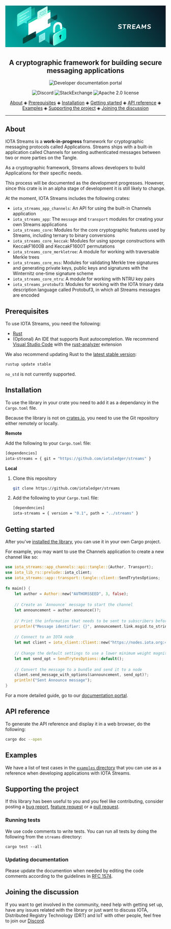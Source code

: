 <h1 align="center">
  <br>
  <a href="https://docs.iota.org/docs/iota-streams/0.1/introduction/overview.md"><img src="streams.png"></a>
</h1>

<h2 align="center">A cryptographic framework for building secure messaging applications</h2>

<p align="center">
    <a href="https://docs.iota.org/docs/iota-streams/0.1/introduction/overview.md" style="text-decoration:none;">
    <img src="https://img.shields.io/badge/Documentation%20portal-blue.svg?style=for-the-badge"
         alt="Developer documentation portal">
      </p>
<p align="center">
	<a href="https://discord.iota.org/" style="text-decoration:none;"><img src="https://img.shields.io/badge/Discord-9cf.svg?logo=discord" alt="Discord"></a>
    <a href="https://iota.stackexchange.com/" style="text-decoration:none;"><img src="https://img.shields.io/badge/StackExchange-9cf.svg?logo=stackexchange" alt="StackExchange"></a>
    <a href="https://raw.githubusercontent.com/iotaledger/streams/master/LICENSE" style="text-decoration:none;"><img src="https://img.shields.io/badge/license-Apache%202.0-green.svg" alt="Apache 2.0 license"></a>
</p>
      
<p align="center">
  <a href="#about">About</a> ◈
  <a href="#prerequisites">Prerequisites</a> ◈
  <a href="#installation">Installation</a> ◈
  <a href="#getting-started">Getting started</a> ◈
  <a href="#api-reference">API reference</a> ◈
  <a href="#examples">Examples</a> ◈
  <a href="#supporting-the-project">Supporting the project</a> ◈
  <a href="#joining-the-discussion">Joining the discussion</a> 
</p>

---

## About

IOTA Streams is a **work-in-progress** framework for cryptographic messaging protocols called Applications. Streams ships with a built-in application called Channels for sending authenticated messages between two or more parties on the Tangle.

As a cryptographic framework, Streams allows developers to build Applications for their specific needs.

This process will be documented as the development progresses. However, since this crate is in an alpha stage of development it is still likely to change.

At the moment, IOTA Streams includes the following crates:

- `iota_streams_app_channels`: An API for using the built-in Channels application
- `iota_streams_app`: The `message` and `transport` modules for creating your own Streams applications
- `iota_streams_core`: Modules for the core cryptographic features used by Streams, including ternary to binary conversions
- `iota_streams_core_keccak`: Modules for using sponge constructions with KeccakF1600B and KeccakF1600T permutations
- `iota_streams_core_merkletree`: A module for working with traversable Merkle trees
- `iota_streams_core_mss`: Modules for validating Merkle tree signatures and generating private keys, public keys and signatures with the Winternitz one-time signature scheme
- `iota_streams_core_ntru`:  A module for working with NTRU key pairs
- `iota_streams_protobuf3`: Modules for working with the IOTA trinary data description language called Protobuf3, in which all Streams messages are encoded

## Prerequisites

To use IOTA Streams, you need the following:
- [Rust](https://www.rust-lang.org/tools/install)
- (Optional) An IDE that supports Rust autocompletion. We recommend [Visual Studio Code](https://code.visualstudio.com/Download) with the [rust-analyzer](https://marketplace.visualstudio.com/items?itemName=matklad.rust-analyzer) extension

We also recommend updating Rust to the [latest stable version](https://github.com/rust-lang/rustup.rs#keeping-rust-up-to-date):

```bash
rustup update stable
```

`no_std` is not currently supported.

## Installation

To use the library in your crate you need to add it as a dependancy in the `Cargo.toml` file.

Because the library is not on [crates.io](https://crates.io/), you need to use the Git repository either remotely or locally.

**Remote**

Add the following to your `Cargo.toml` file:

```bash
[dependencies]
iota-streams = { git = "https://github.com/iotaledger/streams" }
```

**Local**

1. Clone this repository

    ```bash
    git clone https://github.com/iotaledger/streams
    ```

2. Add the following to your `Cargo.toml` file:

    ```bash
    [dependencies]
    iota-streams = { version = "0.1", path = "../streams" }
    ```

## Getting started

After you've [installed the library](#installation), you can use it in your own Cargo project.

For example, you may want to use the Channels application to create a new channel like so:

```rust
use iota_streams::app_channels::api::tangle::{Author, Transport};
use iota_lib_rs::prelude::iota_client;
use iota_streams::app::transport::tangle::client::SendTrytesOptions;

fn main() {
    let author = Author::new("AUTHORSSEED", 3, false);

    // Create an `Announce` message to start the channel
    let announcement = author.announce()?;

    // Print the information that needs to be sent to subscribers before they can read the message
    println!("Message identifier: {}", announcement.link.msgid.to_string());

    // Connect to an IOTA node
    let mut client = iota_client::Client::new("https://nodes.iota.org:443");

    // Change the default settings to use a lower minimum weight magnitude for the Devnet
    let mut send_opt = SendTrytesOptions::default();

    // Convert the message to a bundle and send it to a node
    client.send_message_with_options(&announcement, send_opt)?;
    println!("Sent Announce message");
}
```

 For a more detailed guide, go to our [documentation portal](https://docs.iota.org/docs/channels/0.1/introduction/get-started.md).

## API reference

To generate the API reference and display it in a web browser, do the following:

```bash
cargo doc --open
```

## Examples

We have a list of test cases in the [`examples` directory](iota-streams-app-channels/examples) that you can use as a reference when developing applications with IOTA Streams.

## Supporting the project

If this library has been useful to you and you feel like contributing, consider posting a [bug report](https://github.com/iotaledger/streams/issues/new), [feature request](https://github.com/iotaledger/streams/issues/new) or a [pull request](https://github.com/iotaledger/streams/pulls/).

### Running tests

We use code comments to write tests. You can run all tests by doing the following from the `streams` directory:

```
cargo test --all
```

### Updating documentation

Please update the documention when needed by editing the code comments according to the guidelines in [RFC 1574](https://github.com/rust-lang/rfcs/blob/master/text/1574-more-api-documentation-conventions.md#appendix-a-full-conventions-text).

## Joining the discussion

If you want to get involved in the community, need help with getting set up, have any issues related with the library or just want to discuss IOTA, Distributed Registry Technology (DRT) and IoT with other people, feel free to join our [Discord](https://discord.iota.org/).
